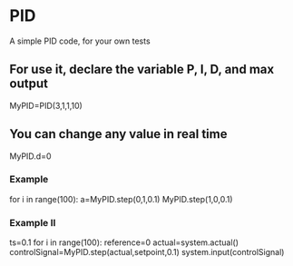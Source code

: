 # PID
A simple PID code, for your own tests

## For use it, declare the variable P, I, D, and max output
MyPID=PID(3,1,1,10)
## You can change any value in real time
MyPID.d=0
### Example

for i in range(100):
  a=MyPID.step(0,1,0.1)
MyPID.step(1,0,0.1)

### Example II
ts=0.1
for i in range(100):
  reference=0
  actual=system.actual()
  controlSignal=MyPID.step(actual,setpoint,0.1)
  system.input(controlSignal)
 
